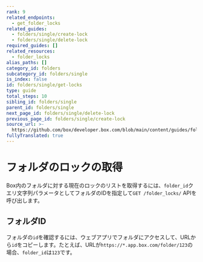 ```yaml
---
rank: 9
related_endpoints:
  - get_folder_locks
related_guides:
  - folders/single/create-lock
  - folders/single/delete-lock
required_guides: []
related_resources:
  - folder_locks
alias_paths: []
category_id: folders
subcategory_id: folders/single
is_index: false
id: folders/single/get-locks
type: guide
total_steps: 10
sibling_id: folders/single
parent_id: folders/single
next_page_id: folders/single/delete-lock
previous_page_id: folders/single/create-lock
source_url: >-
  https://github.com/box/developer.box.com/blob/main/content/guides/folders/single/get-locks.md
fullyTranslated: true
---
```

# フォルダのロックの取得

Box内のフォルダに対する現在のロックのリストを取得するには、`folder_id`クエリ文字列パラメータとしてフォルダのIDを指定して`GET /folder_locks/` APIを呼び出します。

<Samples id="get_folder_locks">

</Samples>

## フォルダID

フォルダの`id`を確認するには、ウェブアプリでフォルダにアクセスして、URLから`id`をコピーします。たとえば、URLが`https://*.app.box.com/folder/123`の場合、`folder_id`は`123`です。
